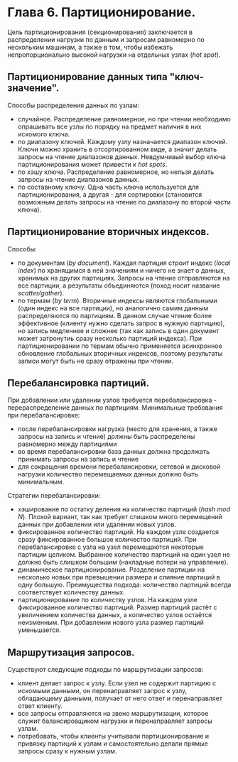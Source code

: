 # Глава 6. Партиционирование.

Цель партиционирования (секционирования) заключается в распределении нагрузки по данным и запросам равномерно по нескольким машинам, 
а также в том, чтобы избежать непропорционально высокой нагрузки на отдельных узлах (*hot spot*).

## Партиционирование данных типа "ключ-значение".
Способы распределения данных по узлам:
- случайное. Распределение равномерное, но при чтении необходимо опрашивать все узлы по порядку на предмет наличия в них искомого ключа.
- по диапазону ключей. Каждому узлу назначается диапазон ключей. Ключи можно хранить в отсортированном виде, а значит делать запросы 
на чтение диапазонов данных. Невдумчивый выбор ключа партиционирования может привести к *hot spots*.
- по хэшу ключа. Распределение равномерное, но нельзя делать запросы на чтение диапазонов данных.
- по составному ключу. Одна часть ключа используется для партиционирования, а другая - для сортировки (становится возможным делать запросы 
на чтение по диапазону по второй части ключа).

## Партиционирование вторичных индексов.
Способы:
- по документам (*by document*). Каждая партиция строит индекс (*local index*) по хранящимся в ней значениям и ничего не знает о данных, 
хранимых на других партициях. Запросы на чтение отправляются на все партиции, а результаты объединяются (поход носит название *scatter/gather*).
- по термам (*by term*). Вторичные индексы являются глобальными (один индекс на все партиции), но аналогично самим данным распределяются по партициям. 
В данном случае чтение более эффективное (клиенту нужно сделать запрос в нужную партицию), но запись медленнее и сложнее (так как запись в один документ 
может затронутиь сразу несколько партиций индекса). При партиционировании по термам обычно применяется асинхронное обновление глобальных вторичных
индексов, поэтому результаты записи могут быть не сразу отражены при чтении.

## Перебалансировка партиций.
При добавлении или удалении узлов требуется перебалансировка - перераспределение данных по партициям. Минимальные требования при перебалансировке:
- после перебалансировки нагрузка (место для хранения, а также запросы на запись и чтение) должны быть распределены равномерно между партициями
- во время перебалансировки база данных должна продолжать принимать запросы на запись и чтение
- для сокращения времени перебалансировки, сетевой и дисковой нагрузки количество перемещаемых данных должно быть минимальным.

Стратегии перебалансировки:
- хэширование по остатку деления на количество партиций (*hash mod N*). Плохой вариант, так как требует слишком много перемещений данных при добавлении
или удалении новых узлов.
- фиксированное количество партиций. На каждом узле создается сразу фиксированное большое количество партиций. При перебалансировке с узла на узел перемещаются
некоторые партиции целиком. Выбранное количество партиций на один узел не должно быть слишком большим (накладные потери на управление).
- динамическое партиционирование. Разделение партиции на несколько новых при превышении размера и слияние партиций в одну большую. Преимущества подхода:
количество партиций всегда соответствует количеству данных.
- партиционирование по количеству узлов. На каждом узле фиксированное количество партиций. Размер партиций растёт с увеличением количества данных, а количество 
узлов остаётся неизменным. При добавлении нового узла размер партиций уменьшается. 

## Маршрутизация запросов.
Существуют следующие подходы по маршрутизации запросов:
- клиент делает запрос к узлу. Если узел не содержит партицию с искомыми данными, он перенаправляет запрос к узлу, обладающему данными, получает от него ответ и 
перенаправляет ответ клиенту.
- все запросы отправляются на звено маршрутизации, которое служит балансировщиком нагрузки и перенаправляет запросы узлам.
- потребовать, чтобы клиенты учитывали партиционирование и привязку партиций к узлам и самостоятельно делали прямые запросы сразу к нужным узлам.


